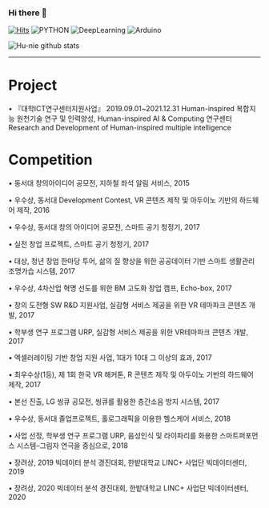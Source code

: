 ### Hi there 👋

<!--
**Hu-nie/Hu-nie** is a ✨ _special_ ✨ repository because its `README.md` (this file) appears on your GitHub profile.

Here are some ideas to get you started:

- 🔭 I’m currently working on ...
- 🌱 I’m currently learning ...
- 👯 I’m looking to collaborate on ...
- 🤔 I’m looking for help with ...
- 💬 Ask me about ...
- 📫 How to reach me: ...
- 😄 Pronouns: ...
- ⚡ Fun fact: ...
-->


[![Hits](https://hits.seeyoufarm.com/api/count/incr/badge.svg?url=https%3A%2F%2Fgithub.com%2FHu-nie%2FHu-nie&count_bg=%2379C83D&title_bg=%23555555&icon=&icon_color=%23E7E7E7&title=hits&edge_flat=false)](https://hits.seeyoufarm.com) ![PYTHON](https://img.shields.io/badge/PYTHON-%20beginner-blue) ![DeepLearning](https://img.shields.io/badge/DeepLearning-Reseacher-red) ![Arduino]( https://img.shields.io/badge/Arduino-master-brightgreen)

![Hu-nie github stats](https://github-readme-stats.vercel.app/api?username=Hu-nie&show_icons=true)


***


# Project

• 『대학ICT연구센터지원사업』 2019.09.01~2021.12.31
Human-inspired 복합지능 원천기술 연구 및 인력양성, Human-inspired AI & Computing 연구센터
Research and Development of Human-inspired multiple intelligence

# Competition

• 동서대 창의아이디어 공모전, 지하철 좌석 알림 서비스, 2015

• 우수상, 동서대 Development Contest, VR 콘텐츠 제작 및 아두이노 기반의 하드웨어 제작, 2016

•  우수상, 동서대 창의 아이디어 공모전, 스마트 공기 청정기, 2017

• 실전 창업 프로젝트, 스마트 공기 청정기, 2017

• 대상, 청년 창업 한마당 투어, 삶의 질 향상을 위한 공공데이터 기반 스마트 생활관리 조명가습 시스템, 2017

• 우수상, 4차산업 혁명 선도를 위한 BM 고도화 창업 캠프, Echo-box, 2017

• 창의 도전형 SW R&D 지원사업, 실감형 서비스 제공을 위한 VR 테마파크 콘텐츠 개발, 2017

• 학부생 연구 프로그램 URP, 실감형 서비스 제공을 위한 VR테마파크 콘텐츠 개발, 2017

• 엑셀러레이팅 기반 창업 지원 사업, 1대가 10대 그 이상의 효과, 2017

• 최우수상(1등), 제 1회 한국 VR 해커톤, R 콘텐츠 제작 및 아두이노 기반의 하드웨어 제작, 2017

• 본선 진출, LG 씽큐 공모전, 씽큐를 활용한 층간소음 방지 시스템, 2017

• 우수상, 동서대 졸업프로젝트, 홀로그래픽을 이용한 헬스케어 서비스, 2018

• 사업 선정, 학부생 연구 프로그램 URP, 음성인식 및 라이파리를 화용한 스마트퍼포먼스 시스템–그림자 연극을 중심으로, 2018

• 장려상, 2019 빅데이터 분석 경진대회, 한밭대학교 LINC+ 사업단 빅데이터센터, 2019

• 장려상, 2020 빅데이터 분석 경진대회, 한밭대학교 LINC+ 사업단 빅데이터센터, 2020

<!--# Honor and Awards

• 우수논문상, 한국융합신호처리학회 2020년 하계학술대회, 2020.8.7.

• 우수논문상, 2019년도 한국디지털정책학회 추계공동학술대회, 2019.11.30.

# Conference Papers

• 백지원, 신동훈, 정경용, 유현, 스트리밍에서 그래프를 이용한 범죄 상황 연관 지식 추출, 2021 한국인터넷정보학회 춘계학술발표대회, pp. 71-72, 경주, 2021.04.23.

• 권혜정, 김민정, 강지수, 백지원, 신동훈, 정경용, GANomaly를 이용한 비지도학습 기반 포트홀 탐지 기술, 한국융합신호처리학회 2020년 하계학술대회, pp.82-83, 상지대학교, 2020.8.7.

• Dong-Hoon Shin, Se-Eun Shim, Hye-Jeong Kwon, Myung-A Kang, Roy C. Park, Deep Learning Based Pot Hole Real-Time Detection System from Road Surface Data, The 10th International Conference on Convergence Technology 2020 (ICCT2020), Jeju, 8-10 July 2020.

• 구병국, 최소영, 신동훈, 백지원, 정경용, "랜덤 포레스트를 이용한 허혈성 심장질환 위험 예측 모델", 2019년도 한국디지털정책학회 추계공동학술대회, pp.253-256, 한성대학교, 2019.11.30.

• 신동훈, 강지수, 최소영, 박찬홍, 김남기, 정경용, RBF 커널과 서포트 벡터 회귀를 이용한 시계열과 공간 데이터 전처리 기법, 한국인터넷정보학회 추계학술발표대회, pp.101-102, 부경대학교 대연캠퍼스, 2019.11.02.

• Chang-Min Kim, Dong-Hoon Shin, Ji-Soo Kang, Kyungyong Chung, Roy C. Park, Input Dimensionality Reduction Algorithm for Shortening Run-Time in Deep Learning Model, The 3rd International Conference on Interdisciplinary research on Computer science, Psychology, and Education (ICICPE’ 2019), pp. 68-73, Phu Quoc, Vietnam, Dec 17-19, 2019.


# Domestic Papers

• 신동훈, 백지원, 박찬홍, 정경용, 도로 CCTV 데이터를 활용한 딥러닝 기반 차량 이상 감지, 한국융합학회논문지, 제12권, 제2호, pp.1-6, 2021.2.

• 신동훈, 김민정, 오상엽, 정경용, 다중상황의 군집분석과 연관규칙을 이용한 지식추론 모델, 한국융합학회논문지, 제10권, 제9호, pp.11-16, 2019.9.

***

# Paper Review

### GAN
•[Unsupervised Anomaly Detection with Generative Adversarial Networks to Guide Marker Discovery(작성중)](https://hu-nie.tistory.com/2, "AnoGAN") 


•[Multi-Granularity Tracking with Modularlized Components for Unsupervised Vehicles Anomaly Detection (CVPRW 2020)](https://hu-nie.tistory.com/2, "Traffic Accident") 


//# International Papers


//• Ji-Soo Kang, Dong-Hoon Shin, Ji-Won Baek, Kyungyong Chung, "Activity Recommendation Model using Rank Correlation for Chronic Stress Management", Applied Sciences, Vol.9, No.20, pp.4284-4296, Oct 2019. https://doi.org/10.3390/app9204284

//• Dong Hoon Shin, Kyungyong Chung, Roy C. Park, "Detection of Emotion Using Multi-Block Deep Learning in a Self-Management Interview App", Applied Sciences, Vol.9, No.22, pp. 4830-4845, Nov 2019. https://doi.org/10.3390/app9224830

//• Dong-Hoon Shin, Roy C. Park, Kyungyong Chung, "Decision Boundary-Based Anomaly Detection Model using Improved AnoGAN From ECG Data", IEEE Access, Vol.8, No.1, pp. 108664-108674, 08 June 2020. https://doi.org/10.1109/ACCESS.2020.3000638

//• Dong-Hoon Shin, Kyungyong Chung, Roy C. Park, "Prediction of Traffic Congestion Based on LSTM through Correction of Missing Temporal and Spatial Data", IEEE Access, Vol.8, No.1, pp. 150784-150796, 13 Aug 2020. https://doi.org/10.1109/ACCESS.2020.3016469

• Seong-Eun Ryu, Dong-Hoon Shin, Kyungyong Chung, "Prediction Model of Dementia Risk Based on XGBoost Using Derived Variable Extraction and Hyper Parameter Optimization", IEEE Access, Vol.8, No.1, pp. 177708-177720, 21 Sep 2020. https://doi.org/10.1109/ACCESS.2020.3025553 -->





